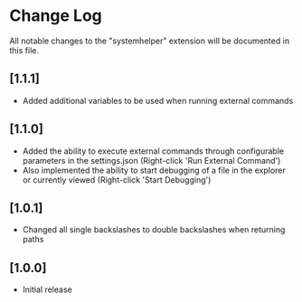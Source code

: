 # Change Log

All notable changes to the "systemhelper" extension will be documented in this file.

## [1.1.1]

- Added additional variables to be used when running external commands

## [1.1.0]

- Added the ability to execute external commands through configurable parameters in the settings.json (Right-click 'Run External Command')
- Also implemented the ability to start debugging of a file in the explorer or currently viewed (Right-click 'Start Debugging')

## [1.0.1]

- Changed all single backslashes to double backslashes when returning paths

## [1.0.0]

- Initial release
